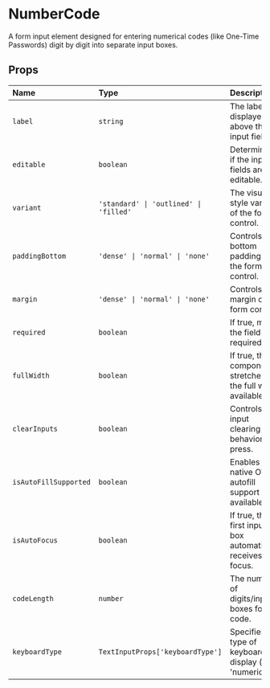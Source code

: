 # NumberCode

A form input element designed for entering numerical codes (like One-Time Passwords) digit by digit into separate input boxes.

## Props

| Name                  | Type                                | Description                                                    | Required | Default      |
| :-------------------- | :---------------------------------- | :------------------------------------------------------------- | :------- | :----------- |
| `label`               | `string`                            | The label displayed above the input fields.                    | No       | `undefined`  |
| `editable`            | `boolean`                           | Determines if the input fields are editable.                   | No       | `true`       |
| `variant`             | `'standard' \| 'outlined' \| 'filled'` | The visual style variant of the form control.                  | No       | `'standard'` |
| `paddingBottom`       | `'dense' \| 'normal' \| 'none'`     | Controls the bottom padding of the form control.               | No       | `'dense'`    |
| `margin`              | `'dense' \| 'normal' \| 'none'`     | Controls the margin of the form control.                       | No       | `undefined`  |
| `required`            | `boolean`                           | If true, marks the field as required.                          | No       | `false`      |
| `fullWidth`           | `boolean`                           | If true, the component stretches to the full width available.  | No       | `false`      |
| `clearInputs`         | `boolean`                           | Controls input clearing behavior on press.                     | No       | `false`      |
| `isAutoFillSupported` | `boolean`                           | Enables native OTP autofill support if available.              | No       | `false`      |
| `isAutoFocus`         | `boolean`                           | If true, the first input box automatically receives focus.     | No       | `false`      |
| `codeLength`          | `number`                            | The number of digits/input boxes for the code.                 | No       | `6`          |
| `keyboardType`        | `TextInputProps['keyboardType']`    | Specifies the type of keyboard to display (e.g., 'numeric'). | No       | `'numeric'`  |